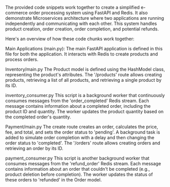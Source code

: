 The provided code snippets work together to create a simplified e-commerce order processing system using FastAPI and Redis. 
It also demonstrate Microservices architecture where two applications are running independently and communicating with each other.
This system handles product creation, order creation, order completion, and potential refunds. 

Here's an overview of how these code chunks work together:


Main Applications (main.py):
The main FastAPI application is defined in this file for both the application. 
It interacts with Redis to create products and process orders.

Inventory/main.py
The Product model is defined using the HashModel class, representing the product's attributes.
The '/products' route allows creating products, retrieving a list of all products, and retrieving a single product by its ID.

inventory_consumer.py
This script is a background worker that continuously consumes messages from the 'order_completed' Redis stream.
Each message contains information about a completed order, including the product ID and quantity.
The worker updates the product quantity based on the completed order's quantity.

Payment/main.py
The create route creates an order, calculates the price, fee, and total, and sets the order status to 'pending'.
A background task is added to simulate order completion with a delay and then changing the order status to 'completed'.
The '/orders' route allows creating orders and retrieving an order by its ID.

payment_consumer.py
This script is another background worker that consumes messages from the 'refund_order' Redis stream.
Each message contains information about an order that couldn't be completed (e.g., product deletion before completion).
The worker updates the status of these orders to 'refunded' in the Order model.
